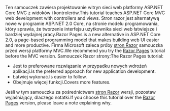 <span data-ttu-id="62e09-101">Ten samouczek zawiera projektowanie witryn sieci web platformy ASP.NET Core MVC z widoków i kontrolerów.</span><span class="sxs-lookup"><span data-stu-id="62e09-101">This tutorial teaches ASP.NET Core MVC web development with controllers and views.</span></span> <span data-ttu-id="62e09-102">Stron razor jest alternatywą nowe w programie ASP.NET 2.0 Core, na stronie modelu programowania, który sprawia, że tworzenie interfejsu użytkownika sieci web łatwiejsze i bardziej wydajnej pracy.</span><span class="sxs-lookup"><span data-stu-id="62e09-102">Razor Pages is a new alternative in ASP.NET Core 2.0, a page-based programming model that makes building web UI easier and more productive.</span></span> <span data-ttu-id="62e09-103">Firma Microsoft zaleca próby [stron Razor](xref:tutorials/razor-pages/razor-pages-start) samouczka przed wersji platformy MVC.</span><span class="sxs-lookup"><span data-stu-id="62e09-103">We recommend you try the [Razor Pages](xref:tutorials/razor-pages/razor-pages-start) tutorial before the MVC version.</span></span> <span data-ttu-id="62e09-104">Samouczek Razor strony:</span><span class="sxs-lookup"><span data-stu-id="62e09-104">The Razor Pages tutorial:</span></span>

* <span data-ttu-id="62e09-105">Jest to preferowane rozwiązanie w przypadku nowych wdrożeń aplikacji.</span><span class="sxs-lookup"><span data-stu-id="62e09-105">Is the preferred approach for new application development.</span></span>
* <span data-ttu-id="62e09-106">Łatwiej wykonać.</span><span class="sxs-lookup"><span data-stu-id="62e09-106">Is easier to follow.</span></span>
* <span data-ttu-id="62e09-107">Obejmuje więcej funkcji.</span><span class="sxs-lookup"><span data-stu-id="62e09-107">Covers more features.</span></span>

<span data-ttu-id="62e09-108">Jeśli w tym samouczku za pośrednictwem [stron Razor](xref:tutorials/razor-pages/razor-pages-start) wersji, pozostaw wyjaśniający, dlaczego notatki.</span><span class="sxs-lookup"><span data-stu-id="62e09-108">If you choose this tutorial over the [Razor Pages](xref:tutorials/razor-pages/razor-pages-start) version, please leave a note explaining why.</span></span>
